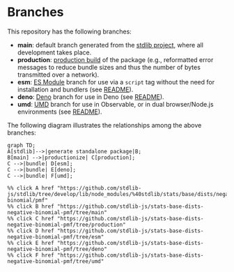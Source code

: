 <!--

@license Apache-2.0

Copyright (c) 2022 The Stdlib Authors.

Licensed under the Apache License, Version 2.0 (the "License");
you may not use this file except in compliance with the License.
You may obtain a copy of the License at

    http://www.apache.org/licenses/LICENSE-2.0

Unless required by applicable law or agreed to in writing, software
distributed under the License is distributed on an "AS IS" BASIS,
WITHOUT WARRANTIES OR CONDITIONS OF ANY KIND, either express or implied.
See the License for the specific language governing permissions and
limitations under the License.

-->

# Branches

This repository has the following branches:

-   **main**: default branch generated from the [stdlib project][stdlib-url], where all development takes place.
-   **production**: [production build][production-url] of the package (e.g., reformatted error messages to reduce bundle sizes and thus the number of bytes transmitted over a network).
-   **esm**: [ES Module][esm-url] branch for use via a `script` tag without the need for installation and bundlers (see [README][esm-readme]).
-   **deno**: [Deno][deno-url] branch for use in Deno (see [README][deno-readme]).
-   **umd**: [UMD][umd-url] branch for use in Observable, or in dual browser/Node.js environments (see [README][umd-readme]).

The following diagram illustrates the relationships among the above branches:

```mermaid
graph TD;
A[stdlib]-->|generate standalone package|B;
B[main] -->|productionize| C[production];
C -->|bundle| D[esm];
C -->|bundle| E[deno];
C -->|bundle| F[umd];

%% click A href "https://github.com/stdlib-js/stdlib/tree/develop/lib/node_modules/%40stdlib/stats/base/dists/negative-binomial/pmf"
%% click B href "https://github.com/stdlib-js/stats-base-dists-negative-binomial-pmf/tree/main"
%% click C href "https://github.com/stdlib-js/stats-base-dists-negative-binomial-pmf/tree/production"
%% click D href "https://github.com/stdlib-js/stats-base-dists-negative-binomial-pmf/tree/esm"
%% click E href "https://github.com/stdlib-js/stats-base-dists-negative-binomial-pmf/tree/deno"
%% click F href "https://github.com/stdlib-js/stats-base-dists-negative-binomial-pmf/tree/umd"
```

[stdlib-url]: https://github.com/stdlib-js/stdlib/tree/develop/lib/node_modules/%40stdlib/stats/base/dists/negative-binomial/pmf
[production-url]: https://github.com/stdlib-js/stats-base-dists-negative-binomial-pmf/tree/production
[deno-url]: https://github.com/stdlib-js/stats-base-dists-negative-binomial-pmf/tree/deno
[deno-readme]: https://github.com/stdlib-js/stats-base-dists-negative-binomial-pmf/blob/deno/README.md
[umd-url]: https://github.com/stdlib-js/stats-base-dists-negative-binomial-pmf/tree/umd
[umd-readme]: https://github.com/stdlib-js/stats-base-dists-negative-binomial-pmf/blob/umd/README.md
[esm-url]: https://github.com/stdlib-js/stats-base-dists-negative-binomial-pmf/tree/esm
[esm-readme]: https://github.com/stdlib-js/stats-base-dists-negative-binomial-pmf/blob/esm/README.md